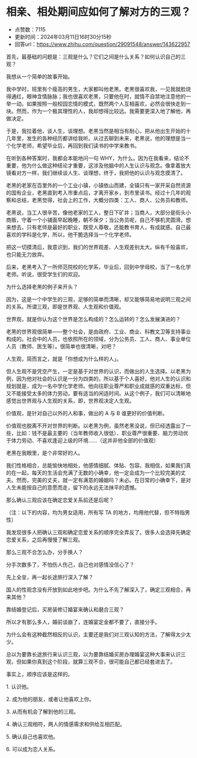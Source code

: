 # 相亲、相处期间应如何了解对方的三观？
- 点赞数：7115
- 更新时间：2024年03月11日16时30分15秒
- 回答url：https://www.zhihu.com/question/29091548/answer/143622957
<body>
 <p>首先<span><span>，</span></span>最基础的问题是<span><span>：</span></span>三观是什么<span><span>？</span></span>它们之间是什么关系<span><span>？</span></span>如何认识自己的三观<span><span>？</span></span></p>
 <p>我想从一个简单的故事开始<span><span>。</span></span></p>
 <p>我中学时<span><span>，</span></span>班里有个瘦高的男生<span><span>，</span></span>大家都叫他老黑<span><span>。</span></span>老黑很喜欢我<span><span>，</span></span>一见我就脸烧得通红<span><span>，</span></span>眼神含情脉脉<span><span>；</span></span>我也很喜欢老黑<span><span>，</span></span>只要他在时<span><span>，</span></span>就情不自禁地注意他的一举一动<span><span>。</span></span>如果按照一般校园恋情的模式<span><span>，</span></span>既然两个人互相喜欢<span><span>，</span></span>必然会很快走到一块<span><span>。</span></span>然而<span><span>，</span></span>作为一个极其理性的人<span><span>，</span></span>我却想得比较远<span><span>。</span></span>我需要更深入地了解他<span><span>，</span></span>再做决定<span><span>。</span></span></p>
 <p>于是<span><span>，</span></span>我拉着他<span><span>，</span></span>谈人生<span><span>，</span></span>谈理想<span><span>。</span></span>老黑当然是相当有耐心<span><span>，</span></span>把从他出生开始的十几年里<span><span>，</span></span>发生的各种经历都讲给我听<span><span>。</span></span>从过去聊到未来<span><span>，</span></span>老黑说<span><span>，</span></span>他的理想是当一个化学老师<span><span>，</span></span>希望毕业后<span><span>，</span></span>再回到我们读书的中学来教书<span><span>。</span></span></p>
 <p>在听到各种答案时<span><span>，</span></span>我都会本能地问一句 WHY<span><span>，</span></span>为什么<span><span>。</span></span>因为在我看来<span><span>，</span></span>结论不重要<span><span>，</span></span>他为什么做这种结论才重要<span><span>，</span></span>这涉及他脑中的人生认识与观念<span><span>。</span></span>像拿着放大镜看对方一样<span><span>，</span></span>我们继续谈人生<span><span>、</span></span>谈理想<span><span>，</span></span>终于<span><span>，</span></span>我把他的认识与观念摸清了<span><span>。</span></span></p>
 <p>老黑的老家在百里外的一个工业小镇<span><span>，</span></span>小镇依山而建<span><span>，</span></span>全镇只有一家开采自然资源的国有企业<span><span>，</span></span>老黑直到考入市重点后<span><span>，</span></span>才离开家乡<span><span>，</span></span>到市里读书<span><span>。</span></span>经过十几年的观察和总结<span><span>，</span></span>老黑觉得<span><span>，</span></span>社会上的工作<span><span>，</span></span>大概分四类<span><span>：</span></span>工人<span><span>、</span></span>商人<span><span>、</span></span>公务员和教师<span><span>。</span></span></p>
 <p>老黑说<span><span>，</span></span>当工人很辛苦<span><span>，</span></span>像他老家的工人<span><span>，</span></span>整日下矿井<span><span>；</span></span>当商人<span><span>，</span></span>大部分是街头小商贩<span><span>，</span></span>守着一个小铺面早起晚睡<span><span>，</span></span>朝不保夕<span><span>；</span></span>当公务员呢<span><span>，</span></span>自己不够机灵圆滑<span><span>。</span></span>想来想去<span><span>，</span></span>只有老师是最好的职业<span><span>，</span></span>既受人尊敬<span><span>，</span></span>还能教书育人<span><span>，</span></span>有成就感<span><span>。</span></span>自己最喜欢的学科是化学<span><span>，</span></span>所以<span><span>，</span></span>他干脆选择当一个化学老师<span><span>。</span></span></p>
 <p>把这一切摸清后<span><span>，</span></span>我意识到<span><span>，</span></span>我们的世界观差<span><span>、</span></span>人生观差别太大<span><span>。</span></span>纵有千般喜欢<span><span>，</span></span>也只能无力放弃<span><span>。</span></span></p>
 <p>后来<span><span>，</span></span>老黑考入了一所师范院校的化学系<span><span>，</span></span>毕业后<span><span>，</span></span>回到中学母校<span><span>，</span></span>当了一名化学老师<span><span>。</span></span>听说<span><span>，</span></span>很受学生们的欢迎<span><span>。</span></span></p>
 <p>为什么选择老黑的例子来开头<span><span>？</span></span></p>
 <p>因为<span><span>，</span></span>这是一个中学生的三观<span><span>，</span></span>足够的简单而清晰<span><span>，</span></span>却又能够简易地说明三观之间的关系<span><span>。</span></span>所谓三观<span><span>，</span></span>即是世界观<span><span>、</span></span>人生观和价值观<span><span>。</span></span></p>
 <p>世界观<span><span>，</span></span>就是你认为这个世界是怎么构成的<span><span>？</span></span>怎么运转的<span><span>？</span></span>怎么发展演进的<span><span>？</span></span></p>
 <p>老黑的世界观很简单——整个社会<span><span>，</span></span>是由政府<span><span>、</span></span>工业<span><span>、</span></span>商业<span><span>、</span></span>科教文卫等支持事业构成的<span><span>。</span></span>社会中的人员<span><span>，</span></span>也依照所在的领域<span><span>，</span></span>分为公务员<span><span>、</span></span>工人<span><span>、</span></span>商人<span><span>、</span></span>事业单位人员<span><span>（</span></span>教师<span><span>、</span></span>医生等<span><span>）</span></span><span><span>。</span></span>很简单也很清晰<span><span>，</span></span>对吧<span><span>？</span></span></p>
 <p>人生观<span><span>，</span></span>简而言之<span><span>，</span></span>就是<span><span>「</span></span>你想成为什么样的人<span><span>」</span></span><span><span>。</span></span></p>
 <p>但人生观不是凭空产生<span><span>，</span></span>一定是基于对世界的认识<span><span>，</span></span>而做出的人生选择<span><span>。</span></span>以老黑为例<span><span>，</span></span>因为他对社会的认识是一分为四类的<span><span>，</span></span>所以基于个人喜好<span><span>，</span></span>他对人生的认识和规划就是<span><span>，</span></span>成为一名中学化学老师<span><span>。</span></span>他向往职业尊严和职业成就感的双重达标<span><span>，</span></span>但又不能接受太多的体力劳动<span><span>，</span></span>要有适当的闲适时间<span><span>。</span></span>从这个例子<span><span>，</span></span>我们可以清晰地感觉出世界观与人生观的关系<span><span>，</span></span>即<span><span>，</span></span>世界观决定人生观<span><span>。</span></span></p>
 <p>价值观<span><span>，</span></span>是针对自己以外的人和事<span><span>，</span></span>做出的 A 与 B 谁更好的价值判断<span><span>。</span></span></p>
 <p>价值观也脱离不开对世界的判断<span><span>。</span></span>以老黑为例<span><span>，</span></span>虽然老黑没说<span><span>，</span></span>但已经透露出了一些<span><span>，</span></span>比如<span><span>：</span></span>钱不是最主要的<span><span>（</span></span>当年教师收入很低<span><span>）</span></span><span><span>、</span></span>职业尊严很重要<span><span>、</span></span>脑力劳动优于体力劳动<span><span>、</span></span>不喜欢逢迎上级的环境……<span><span>（</span></span>这并非他全部的价值观<span><span>）</span></span></p>
 <p>老黑在我眼里<span><span>，</span></span>是个非常好的人<span><span>。</span></span></p>
 <p>我们性格相合<span><span>，</span></span>总能愉快地相处<span><span>，</span></span>他感情细腻<span><span>、</span></span>体贴<span><span>、</span></span>包容<span><span>。</span></span>我相信<span><span>，</span></span>如果我们真的在一起<span><span>，</span></span>每天的生活会充满了无数的小确幸<span><span>，</span></span>他一定会成为一个比较完美的丈夫<span><span>。</span></span>然而<span><span>，</span></span>完美的丈夫<span><span>，</span></span>就一定有满意的婚姻吗<span><span>？</span></span>未必<span><span>。</span></span>在日常的小确幸下<span><span>，</span></span>是对人生未能按自己的意愿而走<span><span>，</span></span>留下的永远无法抹平的遗憾<span><span>。</span></span></p>
 <p>那么确认三观应该在确定恋爱关系前还是后呢<span><span>？</span></span></p>
 <p><span><span>（</span></span>注<span><span>：</span></span>以下的内容<span><span>，</span></span>均为男女适用<span><span>，</span></span>所有写 TA 的地方<span><span>，</span></span>均用他代替<span><span>，</span></span>但不特指男性<span><span>）</span></span></p>
 <p>我发现很多人把确认三观和确定恋爱关系的顺序完全弄反了<span><span>。</span></span>很多人会选择先确定恋爱关系<span><span>，</span></span>之后再慢慢了解三观<span><span>。</span></span></p>
 <p>那么三观不合怎么办<span><span>，</span></span>分手换人<span><span>？</span></span></p>
 <p>分手次数多了<span><span>，</span></span>不怕伤人伤己<span><span>，</span></span>自己也对感情没信心了<span><span>？</span></span></p>
 <p>先上全垒<span><span>，</span></span>再一起长途旅行深入了解<span><span>？</span></span></p>
 <p>国人的性观念没有开放到如此地步吧<span><span>。</span></span>为什么不先了解深入了<span><span>，</span></span>确定三观相合<span><span>，</span></span>再来其他<span><span>？</span></span></p>
 <p>靠结婚登记后<span><span>，</span></span>买房装修订婚宴来确认和磨合三观<span><span>？</span></span></p>
 <p>所以才有那么多人<span><span>，</span></span>婚前谈崩了<span><span>，</span></span>连婚宴定金都不要了<span><span>，</span></span>直接分手<span><span>。</span></span></p>
 <p>为什么会有这种截然相反的认识<span><span>，</span></span>主要还是我们对三观认知的方法<span><span>，</span></span>了解得太少太少<span><span>。</span></span></p>
 <p>总以为要靠长途旅行来认识三观<span><span>，</span></span>以为要靠结婚买房办理婚宴这种大事来认识三观<span><span>，</span></span>但如果你真到这个阶段<span><span>，</span></span>就算三观不合<span><span>，</span></span>很可能自己都已经套进去了<span><span>。</span></span></p>
 <p>事实上<span><span>，</span></span>顺序应该是这样的<span><span>。</span></span></p>
 <p>1. 认识他<span><span>。</span></span></p>
 <p>2. 成为他的朋友<span><span>，</span></span>或者让他喜欢上你<span><span>。</span></span></p>
 <p>3. 从而有机会了解到他的三观<span><span>。</span></span></p>
 <p>4. 确认三观相符<span><span>，</span></span>两人的情感需求和供给互相匹配<span><span>。</span></span></p>
 <p>5. 确认自己也喜欢他<span><span>。</span></span></p>
 <p>6. 可以成为恋人关系<span><span>。</span></span></p>
</body>